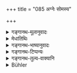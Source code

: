 +++
title = "085 अग्नेः सोमस्य"

+++

<details><summary>गङ्गानथ-मूलानुवादः</summary>

First to Agni and to Soma, then to both these together, then to the Viśve-devas and to Dhanvantari.—(85)
</details>

<details><summary>मेधातिथिः</summary>

**आदाव्** इत्य् अनुवादः । पाठक्रमेणैवाग्नेर् आदौ सिद्धत्वात् ते पृथग् आहुती । **तयोश् च समस्तयोर्** अग्नीषोमाभ्याम् इति, **विश्वेभ्यो देवेभ्य** इति प्रयोगः । एकैवाहुतिर् **धन्वन्तरये** स्वाहा ॥ ३.७५ ॥
</details>

<details><summary>गङ्गानथ-भाष्यानुवादः</summary>

The term ‘*first*’ is a mere reiterative reference; that the offering to Agni is to be made first of all being already indicated by the order in which the names are mentioned. These two offerings are to be distinct (one to each); while the next is to the two together—the formula used being ‘*agnīsomābhyām svāhā*.’ For the next, the formula is ‘*viśvebhyo devebhyaḥ, svāhā*.’ Only one offering is to be made with the words, ‘*Dhanvantaraye svāhā*,’—(85)
</details>

<details><summary>गङ्गानथ-टिप्पन्यः</summary>

This verse is quoted in *Vīramitrodaya* (Āhnika, p. 402), where it is added that what ‘*Samastayoḥ*’ means is that ‘the offering should be made with the formula *agnīsomābhyām svāhā*.
</details>

<details><summary>गङ्गानथ-तुल्य-वाक्यानि</summary>

**(verses 3.84-93)  
**

See Comparative notes for [Verse 3.84].
</details>

<details><summary>Bühler</summary>

085	First to Agni, and (next) to Soma, then to both these gods conjointly, further to all the gods (Visve Devah), and (then) to Dhanvantari,
</details>
